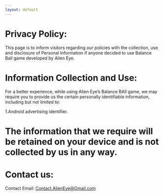 ```yaml
---
layout: default
---
```


# Privacy Policy:


This page is to inform visitors regarding our policies with the collection, use and disclosure of Personal Information if anyone decided to use Balance Ball game developed by Alien Eye.



# Information Collection and Use:

For a better experience, while using Alien Eye’s Balance BAll game, we may require you to provide us the certain personally identifiable information, including but not limited to:

1.Android advertising identifier.

# The information that we require will be retained on your device and is not collected by us in any way.


# Contact us:

Contact Email: Contact.AlienEye@Gmail.com
